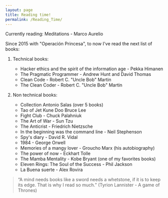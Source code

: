 ```yaml
---
layout: page
title: Reading time!
permalink: /Reading_Time/
---
```


Currently reading: Meditations - Marco Aurelio

Since 2015 with "Operación Princesa", to now I've read the next list of books:

1. Technical books:
    * Hacker ethics and the spirit of the information age - Pekka Himanen
    * The Pragmatic Programmer - Andrew Hunt and David Thomas
    * Clean Code - Robert C. "Uncle Bob" Martin
    * The Clean Coder - Robert C. "Uncle Bob" Martin
  

2. Non technical books:
    * Collection Antonio Salas (over 5 books)
    * Tao of Jet Kune Doo Bruce Lee
    * Fight Club - Chuck Palahniuk
    * The Art of War - Sun Tzu
    * The Anticrist - Friedrich Nietzsche
    * In the beginning was the command line - Neil Stephenson
    * Spy's diary - David R. Vidal
    * 1984 - George Orwell
    * Memories of a mangy lover - Groucho Marx (his autobiography)
    * The power of now - Eckhart Tolle      
    * The Mamba Mentality - Kobe Bryant (one of my favorites books)
    * Eleven Rings: The Soul of the Success - Phil Jackson
    * La Buena suerte - Alex Rovira



  

> “A mind needs books like a sword needs a whetstone, if it is to keep its edge. That is why I read so much.” (Tyrion Lannister - A game of Thrones)